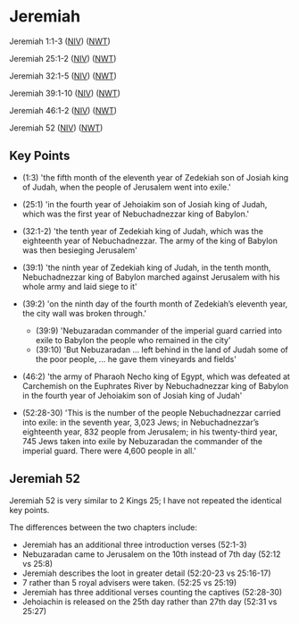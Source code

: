 # Jeremiah

Jeremiah 1:1-3 ([NIV](https://www.biblegateway.com/passage/?search=Jeremiah+1%3A1-3&version=NIV))
([NWT](https://wol.jw.org/en/wol/l/r1/lp-e?q=Jeremiah+1%3A1-3))

Jeremiah 25:1-2 ([NIV](https://www.biblegateway.com/passage/?search=Jeremiah+25%3A1-2&version=NIV))
([NWT](https://wol.jw.org/en/wol/l/r1/lp-e?q=Jeremiah+25%3A1-2))

Jeremiah 32:1-5 ([NIV](https://www.biblegateway.com/passage/?search=Jeremiah+32%3A1-5&version=NIV))
([NWT](https://wol.jw.org/en/wol/l/r1/lp-e?q=Jeremiah+32%3A1-5))

Jeremiah 39:1-10 ([NIV](https://www.biblegateway.com/passage/?search=Jeremiah+39%3A1-10&version=NIV))
([NWT](https://wol.jw.org/en/wol/l/r1/lp-e?q=Jeremiah+39%3A1-10))

Jeremiah 46:1-2 ([NIV](https://www.biblegateway.com/passage/?search=Jeremiah+46%3A1-2&version=NIV))
([NWT](https://wol.jw.org/en/wol/l/r1/lp-e?q=Jeremiah+46%3A1-2))

Jeremiah 52 ([NIV](https://www.biblegateway.com/passage/?search=Jeremiah+52&version=NIV))
([NWT](https://wol.jw.org/en/wol/l/r1/lp-e?q=Jeremiah+52))

## Key Points

- (1:3) 'the fifth month of the eleventh year of Zedekiah son of Josiah king of Judah, when the people of Jerusalem went
  into exile.'

- (25:1) 'in the fourth year of Jehoiakim son of Josiah king of Judah, which was the first year of Nebuchadnezzar king
  of Babylon.'

- (32:1-2) 'the tenth year of Zedekiah king of Judah, which was the eighteenth year of Nebuchadnezzar. The army of the
  king of Babylon was then besieging Jerusalem'

- (39:1) 'the ninth year of Zedekiah king of Judah, in the tenth month, Nebuchadnezzar king of Babylon marched against
  Jerusalem with his whole army and laid siege to it'

- (39:2) 'on the ninth day of the fourth month of Zedekiah’s eleventh year, the city wall was broken through.'
  - (39:9) 'Nebuzaradan commander of the imperial guard carried into exile to Babylon the people who remained in the
    city'
  - (39:10) 'But Nebuzaradan ... left behind in the land of Judah some of the poor people, ... he gave them vineyards
    and fields'
- (46:2) 'the army of Pharaoh Necho king of Egypt, which was defeated at Carchemish on the Euphrates River by
  Nebuchadnezzar king of Babylon in the fourth year of Jehoiakim son of Josiah king of Judah'

- (52:28-30) 'This is the number of the people Nebuchadnezzar carried into exile: in the seventh year, 3,023 Jews; in
  Nebuchadnezzar’s eighteenth year, 832 people from Jerusalem; in his twenty-third year, 745 Jews taken into exile by
  Nebuzaradan the commander of the imperial guard. There were 4,600 people in all.'

## Jeremiah 52

Jeremiah 52 is very similar to 2 Kings 25; I have not repeated the identical key points.

The differences between the two chapters include:

- Jeremiah has an additional three introduction verses (52:1-3)
- Nebuzaradan came to Jerusalem on the 10th instead of 7th day (52:12 vs 25:8)
- Jeremiah describes the loot in greater detail (52:20-23 vs 25:16-17)
- 7 rather than 5 royal advisers were taken. (52:25 vs 25:19)
- Jeremiah has three additional verses counting the captives (52:28-30)
- Jehoiachin is released on the 25th day rather than 27th day (52:31 vs 25:27)

